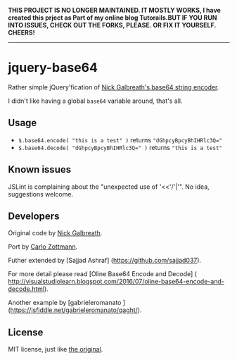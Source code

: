 **THIS PROJECT IS NO LONGER MAINTAINED.  IT MOSTLY WORKS, I have created this prject as Part of my online blog Tutorails.BUT IF YOU RUN INTO ISSUES, CHECK OUT THE FORKS, PLEASE.  OR FIX IT YOURSELF.  CHEERS!**

* * *

# jquery-base64

Rather simple jQuery'fication of
[Nick Galbreath's base64 string encoder](http://stringencoders.googlecode.com/svn-history/r210/trunk/javascript/base64.js).

I didn't like having a global `base64` variable around, that's all.


## Usage

* `$.base64.encode( "this is a test" )` returns `"dGhpcyBpcyBhIHRlc3Q="`
* `$.base64.decode( "dGhpcyBpcyBhIHRlc3Q=" )` returns `"this is a test"`


## Known issues

JSLint is complaining about the "unexpected use of '<<'/'|'".  No idea, suggestions welcome.


## Developers

Original code by [Nick Galbreath](http://stringencoders.googlecode.com/svn-history/r210/trunk/javascript/base64.js).

Port by [Carlo Zottmann](http://github.com/carlo).

Futher extended by [Sajjad Ashraf] (https://github.com/sajjad037).

For more detail please read [Oline Base64 Encode and Decode] (
http://visualstudiolearn.blogspot.com/2016/07/oline-base64-encode-and-decode.html).

Another example by [gabrieleromanato ] (https://jsfiddle.net/gabrieleromanato/qaght/).


## License

MIT license, just like [the original](http://stringencoders.googlecode.com/svn-history/r210/trunk/javascript/base64.js).
